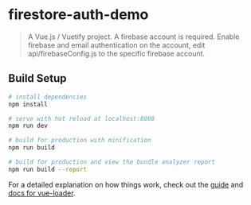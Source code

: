 # firestore-auth-demo

>A Vue.js / Vuetify project. A firebase account is required. Enable firebase and email authentication on the account, edit api/firebaseConfig.js to the specific firebase account.   

## Build Setup

``` bash
# install dependencies
npm install

# serve with hot reload at localhost:8080
npm run dev

# build for production with minification
npm run build

# build for production and view the bundle analyzer report
npm run build --report
```

For a detailed explanation on how things work, check out the [guide](http://vuejs-templates.github.io/webpack/) and [docs for vue-loader](http://vuejs.github.io/vue-loader).
